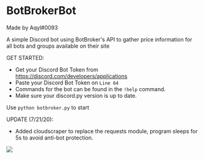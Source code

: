 # BotBrokerBot

Made by Aqyl#0093

A simple Discord bot using BotBroker's API to gather price information for all bots and groups available on their site

GET STARTED:
- Get your Discord Bot Token from https://discord.com/developers/applications
- Paste your Discord Bot Token on `Line 64`
- Commands for the bot can be found in the `!help` command.
- Make sure your discord.py version is up to date.

Use `python botbroker.py` to start

UPDATE (7/21/20):
- Added cloudscraper to replace the requests module, program sleeps for 5s to avoid anti-bot protection.

<img src="https://i.imgur.com/aOGZFtP.png">
